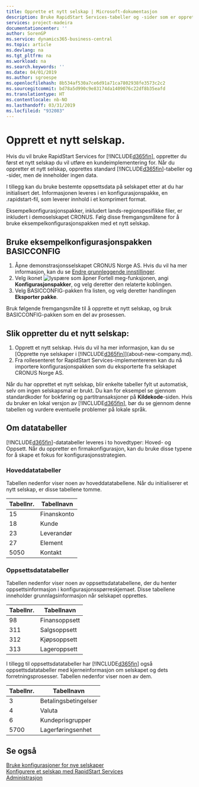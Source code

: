 ```yaml
---
title: Opprette et nytt selskap | Microsoft-dokumentasjon
description: Bruke RapidStart Services-tabeller og -sider som er opprettet, uten at det finnes data for dem.
services: project-madeira
documentationcenter: ''
author: SorenGP
ms.service: dynamics365-business-central
ms.topic: article
ms.devlang: na
ms.tgt_pltfrm: na
ms.workload: na
ms.search.keywords: ''
ms.date: 04/01/2019
ms.author: sgroespe
ms.openlocfilehash: 8b534af530a7ce6d91a71ca7802938fe3573c2c2
ms.sourcegitcommit: bd78a5d990c9e83174da1409076c22df8b35eafd
ms.translationtype: HT
ms.contentlocale: nb-NO
ms.lasthandoff: 03/31/2019
ms.locfileid: "932083"
---
```

# <a name="create-a-new-company"></a>Opprett et nytt selskap.
Hvis du vil bruke RapidStart Services for [!INCLUDE[d365fin](includes/d365fin_md.md)], oppretter du først et nytt selskap du vil utføre en kundeimplementering for. Når du oppretter et nytt selskap, opprettes standard [!INCLUDE[d365fin](includes/d365fin_md.md)]-tabeller og -sider, men de inneholder ingen data.

I tillegg kan du bruke bestemte oppsettsdata på selskapet etter at du har initialisert det. Informasjonen leveres i en konfigurasjonspakke, en .rapidstart-fil, som leverer innhold i et komprimert format.  

Eksempelkonfigurasjonspakker, inkludert lands-regionspesifikke filer, er inkludert i demoselskapet CRONUS. Følg disse fremgangsmåtene for å bruke eksempelkonfigurasjonspakken med et nytt selskap.  

## <a name="to-use-the-sample-basicconfig-configuration-package"></a>Bruke eksempelkonfigurasjonspakken BASICCONFIG  
1. Åpne demonstrasjonsselskapet CRONUS Norge AS. Hvis du vil ha mer informasjon, kan du se [Endre grunnleggende innstillinger](ui-change-basic-settings.md).
2. Velg ikonet ![lyspære som åpner Fortell meg-funksjonen](media/ui-search/search_small.png "Fortell hva du vil gjøre"), angi **Konfigurasjonspakker**, og velg deretter den relaterte koblingen.  
3. Velg BASICCONFIG-pakken fra listen, og velg deretter handlingen **Eksporter pakke**.  

Bruk følgende fremgangsmåte til å opprette et nytt selskap, og bruk BASICCONFIG-pakken som en del av prosessen.  

## <a name="to-create-a-new-company"></a>Slik oppretter du et nytt selskap:  
1. Opprett et nytt selskap. Hvis du vil ha mer informasjon, kan du se [Opprette nye selskaper i [!INCLUDE[d365fin](includes/d365fin_md.md)]](about-new-company.md).
2. Fra rollesenteret for RapidStart Services-implementereren kan du nå importere konfigurasjonspakken som du eksporterte fra selskapet CRONUS Norge AS.

Når du har opprettet et nytt selskap, blir enkelte tabeller fylt ut automatisk, selv om ingen selskapsmal er brukt. Du kan for eksempel se gjennom standardkoder for bokføring og partitransaksjoner på **Kildekode**-siden. Hvis du bruker en lokal versjon av [!INCLUDE[d365fin](includes/d365fin_md.md)], bør du se gjennom denne tabellen og vurdere eventuelle problemer på lokale språk.

## <a name="about-data-tables"></a>Om datatabeller
[!INCLUDE[d365fin](includes/d365fin_md.md)]-datatabeller leveres i to hovedtyper: Hoved- og Oppsett. Når du oppretter en firmakonfigurasjon, kan du bruke disse typene for å skape et fokus for konfigurasjonsstrategien.  

### <a name="master-data-tables"></a>Hoveddatatabeller  
Tabellen nedenfor viser noen av hoveddatatabellene. Når du initialiserer et nytt selskap, er disse tabellene tomme.  

|Tabellnr.|Tabellnavn|  
|-------------------|--------------------|  
|15|Finanskonto|  
|18|Kunde|  
|23|Leverandør|  
|27|Element|  
|5050|Kontakt|  

### <a name="setup-data-tables"></a>Oppsettsdatatabeller  
Tabellen nedenfor viser noen av oppsettsdatatabellene, der du henter oppsettsinformasjon i konfigurasjonsspørreskjemaet. Disse tabellene inneholder grunnlagsinformasjon når selskapet opprettes.  

|Tabellnr.|Tabellnavn|  
|-------------------|--------------------|  
|98|Finansoppsett|  
|311|Salgsoppsett|  
|312|Kjøpsoppsett|  
|313|Lageroppsett|  

I tillegg til oppsettsdatatabeller har [!INCLUDE[d365fin](includes/d365fin_md.md)] også oppsettsdatatabeller med kjerneinformasjon om selskapet og dets forretningsprosesser. Tabellen nedenfor viser noen av dem.  

|Tabellnr.|Tabellnavn|  
|-------------------|--------------------|  
|3|Betalingsbetingelser|  
|4|Valuta|  
|6|Kundeprisgrupper|  
|5700|Lagerføringsenhet|

  

## <a name="see-also"></a>Se også  
[Bruke konfigurasjoner for nye selskaper](admin-apply-configuration-to-new-companies.md)  
[Konfigurere et selskap med RapidStart Services](admin-set-up-a-company-with-rapidstart.md)  
[Administrasjon](admin-setup-and-administration.md)

